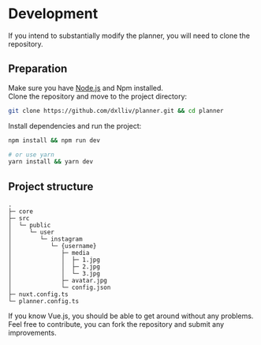 # Development

If you intend to substantially modify the planner, you will need to clone the repository.

## Preparation

Make sure you have [Node.js](https://nodejs.org/en/download) and Npm installed.  
Clone the repository and move to the project directory:

```bash
git clone https://github.com/dxlliv/planner.git && cd planner
```

Install dependencies and run the project:

```bash
npm install && npm run dev

# or use yarn
yarn install && yarn dev
```

## Project structure

```
.
├─ core
├─ src
│  └─ public
│     └─ user
│        └─ instagram
│           └─ {username}
│              ├─ media
│              │  ├─ 1.jpg
│              │  ├─ 2.jpg
│              │  └─ 3.jpg
│              ├─ avatar.jpg
│              └─ config.json
├─ nuxt.config.ts
└─ planner.config.ts
```

If you know Vue.js, you should be able to get around without any problems.  
Feel free to contribute, you can fork the repository and submit any improvements.